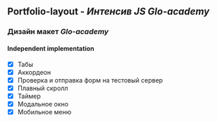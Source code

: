 ## Portfolio-layout - _Интенсив JS Glo-academy_

### Дизайн макет _Glo-academy_

#### Independent implementation

- [x] Табы
- [x] Аккордеон
- [x] Проверка и отправка форм на тестовый сервер
- [x] Плавный скролл
- [x] Таймер
- [x] Модальное окно
- [x] Мобильное меню
